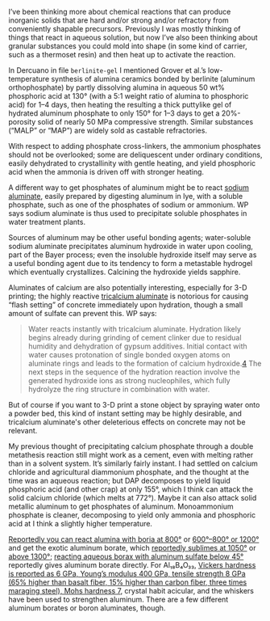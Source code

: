 I’ve been thinking more about chemical reactions that can produce
inorganic solids that are hard and/or strong and/or refractory from
conveniently shapable precursors.  Previously I was mostly thinking of
things that react in aqueous solution, but now I’ve also been thinking
about granular substances you could mold into shape (in some kind of
carrier, such as a thermoset resin) and then heat up to activate the
reaction.

In Dercuano in file `berlinite-gel` I mentioned Grover et al.’s
low-temperature synthesis of alumina ceramics bonded by berlinite
(aluminum orthophosphate) by partly dissolving alumina in aqueous 50
wt% phosphoric acid at 130° (with a 5:1 weight ratio of alumina to
phosphoric acid) for 1–4 days, then heating the resulting a thick
puttylike gel of hydrated aluminum phosphate to only 150° for 1–3 days
to get a 20%-porosity solid of nearly 50 MPa compressive strength.
Similar substances (“MALP” or “MAP”) are widely sold as castable
refractories.

With respect to adding phosphate cross-linkers, the ammonium
phosphates should not be overlooked; some are deliquescent under
ordinary conditions, easily dehydrated to crystallinity with gentle
heating, and yield phosphoric acid when the ammonia is driven off with
stronger heating.

A different way to get phosphates of aluminum might be to react
[sodium aluminate][4], easily prepared by digesting aluminum in lye,
with a soluble phosphate, such as one of the phosphates of sodium or
ammonium.  WP says sodium aluminate is thus used to precipitate
soluble phosphates in water treatment plants.

[4]: https://en.wikipedia.org/wiki/Sodium_aluminate

Sources of aluminum may be other useful bonding agents; water-soluble
sodium aluminate precipitates aluminum hydroxide in water upon
cooling, part of the Bayer process; even the insoluble hydroxide
itself may serve as a useful bonding agent due to its tendency to form
a metastable hydrogel which eventually crystallizes.  Calcining the
hydroxide yields sapphire.

Aluminates of calcium are also potentially interesting, especially for
3-D printing; the highly reactive [tricalcium aluminate][5] is
notorious for causing “flash setting” of concrete immediately upon
hydration, though a small amount of sulfate can prevent this.  WP
says:

> Water reacts instantly with tricalcium aluminate. Hydration likely
> begins already during grinding of cement clinker due to residual
> humidity and dehydration of gypsum additives. Initial contact with
> water causes protonation of single bonded oxygen atoms on aluminate
> rings and leads to the formation of calcium hydroxide.[4] The next
> steps in the sequence of the hydration reaction involve the
> generated hydroxide ions as strong nucleophiles, which fully
> hydrolyze the ring structure in combination with water.

[5]: https://en.wikipedia.org/wiki/Tricalcium_aluminate

But of course if you want to 3-D print a stone object by spraying
water onto a powder bed, this kind of instant setting may be highly
desirable, and tricalcium aluminate's other deleterious effects on
concrete may not be relevant.

My previous thought of precipitating calcium phosphate through a
double metathesis reaction still might work as a cement, even with
melting rather than in a solvent system.  It’s similarly fairly
instant.  I had settled on calcium chloride and agricultural
diammonium phosphate, and the thought at the time was an aqueous
reaction; but DAP decomposes to yield liquid phosphoric acid (and
other crap) at only 155°, which I think can attack the solid calcium
chloride (which melts at 772°).  Maybe it can also attack solid
metallic aluminum to get phosphates of aluminum.  Monoammonium
phosphate is cleaner, decomposing to yield only ammonia and phosphoric
acid at I think a slightly higher temperature.

[Reportedly you can react alumina with boria at 800°][0] or [600°–800°
or 1200°][3] and get the exotic aluminum borate, which [reportedly
sublimes at 1050°][1] or [above 1300°][3]; [reacting aqueous borax
with aluminum sulfate below 45°][2] reportedly gives aluminum borate
directly.  For Al₁₈B₄O₃₃, [Vickers hardness is reported as 6 GPa,
Young’s modulus 400 GPa, tensile strength 8 GPa (65% higher than
basalt fiber, 15% higher than carbon fiber, three times maraging
steel), Mohs hardness 7][3], crystal habit acicular, and the whiskers
have been used to strengthen aluminum.  There are a few different
aluminum borates or boron aluminates, though.

[0]: https://pubmed.ncbi.nlm.nih.gov/19198315/
[1]: https://www.americanelements.com/aluminum-borate-11121-16-7
[2]: https://patents.google.com/patent/US3860692A/en
[3]: https://www.tandfonline.com/doi/pdf/10.1080/21870764.2018.1539209 "Densification of lightweight aluminum borate ceramics by direct sintering of milled powders, Hernández, Suárez, et al. 02018"

